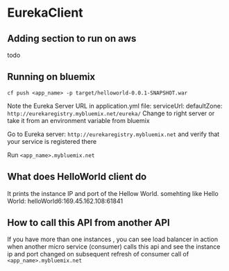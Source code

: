 # EurekaClient

## Adding section to run on aws

todo

## Running on bluemix
`cf push <app_name> -p target/helloworld-0.0.1-SNAPSHOT.war`

Note the Eureka Server URL in application.yml file: serviceUrl: defaultZone: `http://eurekaregistry.mybluemix.net/eureka/`
Change to right server or take it from an environment variable from bluemix

Go to Eureka server: `http://eurekaregistry.mybluemix.net` and verify that your service is registered there

Run `<app_name>.mybluemix.net`

## What does HelloWorld client do

It prints the instance IP and port of the Hellow World. somehting like Hello World: helloWorld6:169.45.162.108:61841

## How to call this API from another API

If you have more than one instances , you can see load balancer in action when another micro service (consumer) calls this api and see the instance ip and port changed on subsequent refresh of consumer call of `<app_name>.mybluemix.net`

